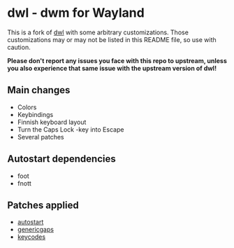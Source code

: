 # dwl - dwm for Wayland

This is a fork of [dwl](https://github.com/djpohly/dwl) with some arbitrary customizations. Those customizations may or may not be listed in this README file, so use with caution.

**Please don't report any issues you face with this repo to upstream, unless you also experience that same issue with the upstream version of dwl!**

## Main changes
- Colors
- Keybindings
- Finnish keyboard layout
- Turn the Caps Lock -key into Escape
- Several patches

## Autostart dependencies
- foot
- fnott

## Patches applied
- [autostart](https://github.com/djpohly/dwl/wiki/autostart)
- [genericgaps](https://github.com/djpohly/dwl/wiki/genericgaps)
- [keycodes](https://github.com/djpohly/dwl/wiki/keycodes)
